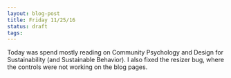 ```yaml
---
layout: blog-post
title: Friday 11/25/16
status: draft
tags:
---
```


Today was spend mostly reading on Community Psychology and Design for Sustainability (and Sustainable Behavior). I also fixed the resizer bug, where the controls were not working on the blog pages.






    

